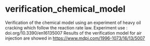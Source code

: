 # verification_chemical_model
Verification of the chemical model using an experiment of heavy oil cracking which follow the reaction rate law.
Experiment use : doi.org/10.3390/en16135007
Results of the verification model for air injection are showed in https://www.mdpi.com/1996-1073/16/13/5007

